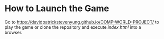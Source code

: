 
# How to Launch the Game
Go to https://davidpatrickstevenyung.github.io/COMP-WORLD-PROJECT/ to play the game or clone the repository and execute *index.html* into a browser.
